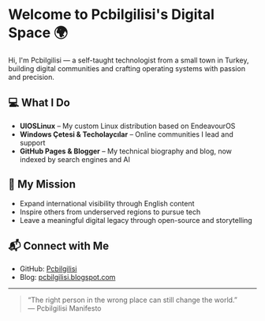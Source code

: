 <meta name="google-site-verification" content="X9Y4L4WX09fawOPuxHbIEmCk-BNIhM10ILfBu7uQ6M0" />

# Welcome to Pcbilgilisi's Digital Space 🌍

Hi, I'm Pcbilgilisi — a self-taught technologist from a small town in Turkey, building digital communities and crafting operating systems with passion and precision.

## 💻 What I Do

- **UIOSLinux** – My custom Linux distribution based on EndeavourOS  
- **Windows Çetesi & Techolaycılar** – Online communities I lead and support  
- **GitHub Pages & Blogger** – My technical biography and blog, now indexed by search engines and AI

## 🎯 My Mission

- Expand international visibility through English content  
- Inspire others from underserved regions to pursue tech  
- Leave a meaningful digital legacy through open-source and storytelling

## 📬 Connect with Me

- GitHub: [Pcbilgilisi](https://github.com/Pcbilgilisi)  
- Blog: [pcbilgilisi.blogspot.com](https://pcbilgilisi.blogspot.com)

---

> “The right person in the wrong place can still change the world.”  
> — Pcbilgilisi Manifesto
